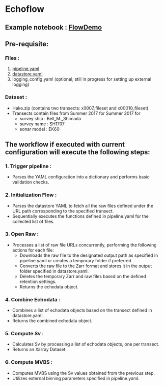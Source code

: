 # Echoflow

## Example notebook : [FlowDemo](FlowDemo.ipynb)

## Pre-requisite:
### Files :
1. [pipeline.yaml](/echoflow/config/pipeline.yaml)
2. [datastore.yaml](/echoflow/config/datastore.yaml)
3. logging_config.yaml (optional; still in progress for setting up external logging)
### Dataset :
- Hake.zip (contains two transects: x0007_fileset and x00010_fileset)
- Transects contain files from Summer 2017 for Summer 2017 for 
    - survey ship : Bell_M._Shimada
    - survey name : SH1707
    - sonar model : EK60

## The workflow if executed with current configuration will execute the following steps:

### 1. Trigger pipeline :
- Parses the YAML configuration into a dictionary and performs basic validation checks.
### 2. Initialization Flow :
- Parses the datastore YAML to fetch all the raw files defined under the URL path corresponding to the specified transect.
- Sequentially executes the functions defined in pipeline.yaml for the collected list of files.
### 3. Open Raw :
- Processes a list of raw file URLs concurrently, performing the following actions for each file:
    * Downloads the raw file to the designated output path as specified in pipeline.yaml or creates a temporary folder if preferred.
    * Converts the raw file to the Zarr format and stores it in the output folder specified in datastore.yaml.
    * Deletes the temporary Zarr and raw files based on the defined retention settings.
    * Returns the echodata object.
 
### 4. Combine Echodata :
- Combines a list of echodata objects based on the transect defined in datastore.yaml.
- Returns the combined echodata object.
### 5. Compute Sv :
- Calculates Sv by processing a list of echodata objects, one per transect.
- Returns an Xarray Dataset.
### 6. Compute MVBS :
- Computes MVBS using the Sv values obtained from the previous step.
- Utilizes external binning parameters specified in pipeline.yaml.
